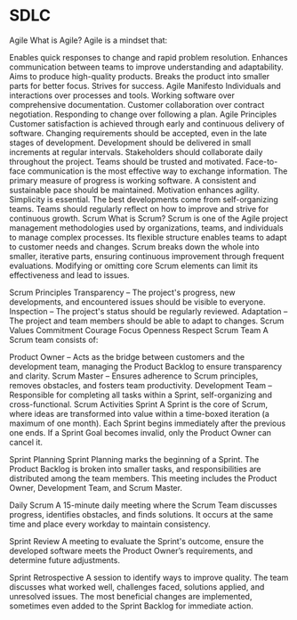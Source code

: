 # SDLC

Agile
What is Agile?
Agile is a mindset that:

Enables quick responses to change and rapid problem resolution.
Enhances communication between teams to improve understanding and adaptability.
Aims to produce high-quality products.
Breaks the product into smaller parts for better focus.
Strives for success.
Agile Manifesto
Individuals and interactions over processes and tools.
Working software over comprehensive documentation.
Customer collaboration over contract negotiation.
Responding to change over following a plan.
Agile Principles
Customer satisfaction is achieved through early and continuous delivery of software.
Changing requirements should be accepted, even in the late stages of development.
Development should be delivered in small increments at regular intervals.
Stakeholders should collaborate daily throughout the project.
Teams should be trusted and motivated.
Face-to-face communication is the most effective way to exchange information.
The primary measure of progress is working software.
A consistent and sustainable pace should be maintained.
Motivation enhances agility.
Simplicity is essential.
The best developments come from self-organizing teams.
Teams should regularly reflect on how to improve and strive for continuous growth.
Scrum
What is Scrum?
Scrum is one of the Agile project management methodologies used by organizations, teams, and individuals to manage complex processes. Its flexible structure enables teams to adapt to customer needs and changes. Scrum breaks down the whole into smaller, iterative parts, ensuring continuous improvement through frequent evaluations. Modifying or omitting core Scrum elements can limit its effectiveness and lead to issues.

Scrum Principles
Transparency – The project's progress, new developments, and encountered issues should be visible to everyone.
Inspection – The project's status should be regularly reviewed.
Adaptation – The project and team members should be able to adapt to changes.
Scrum Values
Commitment
Courage
Focus
Openness
Respect
Scrum Team
A Scrum team consists of:

Product Owner – Acts as the bridge between customers and the development team, managing the Product Backlog to ensure transparency and clarity.
Scrum Master – Ensures adherence to Scrum principles, removes obstacles, and fosters team productivity.
Development Team – Responsible for completing all tasks within a Sprint, self-organizing and cross-functional.
Scrum Activities
Sprint
A Sprint is the core of Scrum, where ideas are transformed into value within a time-boxed iteration (a maximum of one month). Each Sprint begins immediately after the previous one ends. If a Sprint Goal becomes invalid, only the Product Owner can cancel it.

Sprint Planning
Sprint Planning marks the beginning of a Sprint. The Product Backlog is broken into smaller tasks, and responsibilities are distributed among the team members. This meeting includes the Product Owner, Development Team, and Scrum Master.

Daily Scrum
A 15-minute daily meeting where the Scrum Team discusses progress, identifies obstacles, and finds solutions. It occurs at the same time and place every workday to maintain consistency.

Sprint Review
A meeting to evaluate the Sprint's outcome, ensure the developed software meets the Product Owner’s requirements, and determine future adjustments.

Sprint Retrospective
A session to identify ways to improve quality. The team discusses what worked well, challenges faced, solutions applied, and unresolved issues. The most beneficial changes are implemented, sometimes even added to the Sprint Backlog for immediate action.
